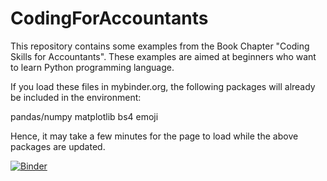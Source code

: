 # CodingForAccountants
This repository contains some examples from the Book Chapter "Coding Skills for Accountants". These examples are aimed at beginners who want to learn Python programming language.

If you load these files in mybinder.org, the following packages will already be included in the environment:

pandas/numpy
matplotlib
bs4
emoji

Hence, it may take a few minutes for the page to load while the above packages are updated.

[![Binder](https://mybinder.org/badge_logo.svg)](https://mybinder.org/v2/gh/bibekbhatta/CodingForAccountants/HEAD)
